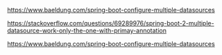 

https://www.baeldung.com/spring-boot-configure-multiple-datasources

https://stackoverflow.com/questions/69289976/spring-boot-2-multiple-datasource-work-only-the-one-with-primay-annotation

https://www.baeldung.com/spring-boot-configure-multiple-datasources